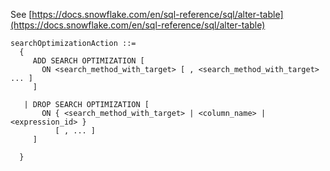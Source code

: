 See [https://docs.snowflake.com/en/sql-reference/sql/alter-table](https://docs.snowflake.com/en/sql-reference/sql/alter-table)
```
searchOptimizationAction ::=
  {
     ADD SEARCH OPTIMIZATION [
       ON <search_method_with_target> [ , <search_method_with_target> ... ]
     ]

   | DROP SEARCH OPTIMIZATION [
       ON { <search_method_with_target> | <column_name> | <expression_id> }
          [ , ... ]
     ]

  }
```

